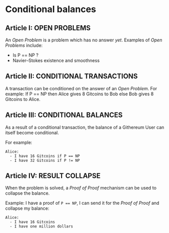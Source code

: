 # Conditional balances

## Article I: OPEN PROBLEMS

An _Open Problem_ is a problem which has no answer _yet_. Examples of _Open Problems_ include:
- Is P == NP ?
- Navier–Stokes existence and smoothness

## Article II: CONDITIONAL TRANSACTIONS

A transaction can be conditioned on the answer of an _Open Problem_.
For example: If P == NP then Alice gives 8 Gitcoins to Bob else Bob gives 8 Gitcoins to Alice.

## Article III: CONDITIONAL BALANCES

As a result of a conditional transaction, the balance of a Githereum User can itself become conditional. 

For example:

```
Alice:
  - I have 16 Gitcoins if P == NP
  - I have 32 Gitcoins if P != NP
```

## Article IV: RESULT COLLAPSE

When the problem is solved, a _Proof of Proof_ mechanism can be used to collapse the balance.

Example: I have a proof of `P == NP`, I can send it for the _Proof of Proof_ and collapse my balance:
```
Alice:
  - I have 16 Gitcoins
  - I have one million dollars
```

